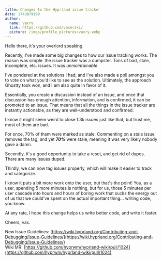```yaml
---
title: Changes to the Hyprland issue tracker
date: 1743879190
author:
  name: Vaxry
  link: https://github.com/vaxerski/
  picture: /imgs/profile_pictures/vaxry.webp
---
```


Hello there, it's your overlord speaking.

Recently, I've made some big changes to how our issue tracking works. The reason was simple: the
issue tracker was a dumpster. Tons of bad, stale, incomplete, etc. issues. It was _unmaintainable_.

I've pondered at the solutions I had, and I've also made a poll amongst you to vote on what you'd
like to see as the solution. Ultimately, the approach Ghostty took won, and I am also quite in favor of it.

Essentially, you create a discussion instead of an issue, and once that discussion has enough attention,
information, and is confirmed, it can be promoted to an issue. That means that all the things in the issue
tracker are instantly actionable, as they are well-understood and confirmed.

I know it might seem weird to close 1.3k issues just like that, but trust me, most of them are bad.

For once, 70% of them were marked as stale. Commenting on a stale issue removes the tag, and yet ***70%*** were
stale, meaning it was very likely nobody gave a damn.

Secondly, it's a good opportunity to take a reset, and get rid of dupes. There are many issues duped.

Thirdly, we can now tag issues properly, which will make it easier to track and categorize.

I know it puts a bit more work onto the user, but that's the point! You, as a user, spending 5 more minutes is nothing,
but for us, those 5 minutes per user cascade into hours and hours of boring work that sucks the energy out of
us that we could've spent on the actual important thing... writing code, you know.

At any rate, I hope this change helps us write better code, and write it faster.

Cheers,
vax.

New Issue Guidelines: [https://wiki.hyprland.org/Contributing-and-Debugging/Issue-Guidelines/](https://wiki.hyprland.org/Contributing-and-Debugging/Issue-Guidelines/)<br/>
Wiki MR: [https://github.com/hyprwm/hyprland-wiki/pull/1024](https://github.com/hyprwm/hyprland-wiki/pull/1024)
